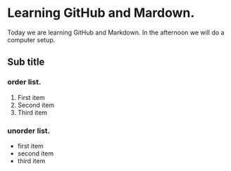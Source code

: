 # Learning GitHub and Mardown. 
Today we are learning GitHub and Markdown. In the afternoon we will do a computer setup. 

## Sub title

### order list.

1. First item
2. Second item
3. Third item

### unorder list. 

- first item
- second item
- third item
  

